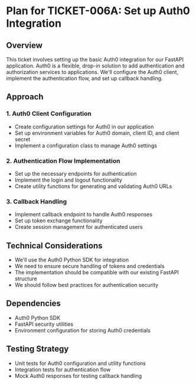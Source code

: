 # Plan for TICKET-006A: Set up Auth0 Integration

## Overview
This ticket involves setting up the basic Auth0 integration for our FastAPI application. Auth0 is a flexible, drop-in solution to add authentication and authorization services to applications. We'll configure the Auth0 client, implement the authentication flow, and set up callback handling.

## Approach

### 1. Auth0 Client Configuration
- Create configuration settings for Auth0 in our application
- Set up environment variables for Auth0 domain, client ID, and client secret
- Implement a configuration class to manage Auth0 settings

### 2. Authentication Flow Implementation
- Set up the necessary endpoints for authentication
- Implement the login and logout functionality
- Create utility functions for generating and validating Auth0 URLs

### 3. Callback Handling
- Implement callback endpoint to handle Auth0 responses
- Set up token exchange functionality
- Create session management for authenticated users

## Technical Considerations
- We'll use the Auth0 Python SDK for integration
- We need to ensure secure handling of tokens and credentials
- The implementation should be compatible with our existing FastAPI structure
- We should follow best practices for authentication security

## Dependencies
- Auth0 Python SDK
- FastAPI security utilities
- Environment configuration for storing Auth0 credentials

## Testing Strategy
- Unit tests for Auth0 configuration and utility functions
- Integration tests for authentication flow
- Mock Auth0 responses for testing callback handling